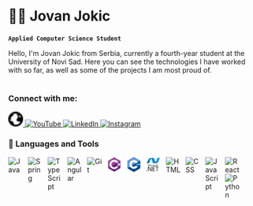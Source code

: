 # 👨‍💻 Jovan Jokic

**`Applied Computer Science Student`**

Hello, I'm Jovan Jokic from Serbia, currently a fourth-year student at the University of Novi Sad. Here you can see the technologies I have worked with so far, as well as some of the projects I am most proud of.

#

### Connect with me:


<a href="https://via-ventura.com">
    <img alt="via ventura" width="30px" src="https://raw.githubusercontent.com/iconic/open-iconic/master/svg/globe.svg"/>
</a>

<a href="https://youtube.com/@doublej8822">
    <img alt="YouTube" width="30px" src="https://upload.wikimedia.org/wikipedia/commons/6/6b/YouTube_social_media_logo_%282013-2017%29.svg"/>
</a>

<a href="https://linkedin.com/in/jovanj01">
    <img alt="LinkedIn" width="30px" src="https://upload.wikimedia.org/wikipedia/commons/e/e9/Linkedin_icon.svg"/>
</a>

<a href="https://instagram.com/jovanj01">
    <img alt="Instagram" width="30px" src="https://upload.wikimedia.org/wikipedia/commons/a/a5/Instagram_icon.png"/>
</a>


<br />

### 🧰 Languages and Tools
<img align="left" alt="Java" width="30px" style="padding-right:10px;" src="https://cdn.jsdelivr.net/gh/devicons/devicon/icons/java/java-original.svg"/>
<img align="left" alt="Spring" width="30px" style="padding-right:10px;" src="https://cdn.jsdelivr.net/gh/devicons/devicon/icons/spring/spring-original.svg" />
<img align="left" alt="TypeScript" width="30px" style="padding-right:10px;" src="https://cdn.jsdelivr.net/gh/devicons/devicon/icons/typescript/typescript-plain.svg" />
<img align="left" alt="Angular" width="30px" style="padding-right:10px;" src="https://cdn.jsdelivr.net/gh/devicons/devicon/icons/angularjs/angularjs-plain.svg" />
<img align="left" alt="Git" width="30px" style="padding-right:10px;" src="https://cdn.jsdelivr.net/gh/devicons/devicon/icons/git/git-original.svg" />
<img align="left" alt="C++" width="30px" style="padding-right:10px;" src="https://raw.githubusercontent.com/devicons/devicon/master/icons/csharp/csharp-original.svg" />
<img align="left" alt="C#" width="30px" style="padding-right:10px;" src="https://raw.githubusercontent.com/devicons/devicon/master/icons/cplusplus/cplusplus-original.svg" />
<img align="left" alt="Bash" width="30px" style="padding-right:10px;" src="https://raw.githubusercontent.com/devicons/devicon/master/icons/dot-net/dot-net-original-wordmark.svg" />
<img align="left" alt="HTML" width="30px" style="padding-right:10px;" src="https://cdn.jsdelivr.net/gh/devicons/devicon/icons/html5/html5-plain.svg" />
<img align="left" alt="CSS" width="30px" style="padding-right:10px;" src="https://cdn.jsdelivr.net/gh/devicons/devicon/icons/css3/css3-plain.svg" />
<img align="left" alt="JavaScript" width="30px" style="padding-right:10px;" src="https://cdn.jsdelivr.net/gh/devicons/devicon/icons/javascript/javascript-plain.svg" />
<img align="left" alt="React" width="30px" style="padding-right:10px;" src="https://cdn.jsdelivr.net/gh/devicons/devicon/icons/react/react-original.svg" />
<img align="left" alt="Python" width="30px" style="padding-right:10px;" src="https://cdn.jsdelivr.net/gh/devicons/devicon/icons/python/python-plain.svg" />
<br />

#


